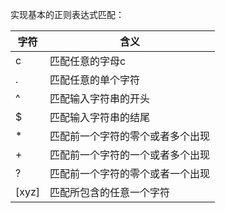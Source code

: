 实现基本的正则表达式匹配：

|  字符     |   含义
| --------  |   -------------
|  c        |   匹配任意的字母c
|  .        |   匹配任意的单个字符
|  ^        |   匹配输入字符串的开头
|  $        |   匹配输入字符串的结尾
|  *        |   匹配前一个字符的零个或者多个出现
|  +        |   匹配前一个字符的一个或者多个出现
|  ?        |   匹配前一个字符的零个或者一个出现
|  [xyz]    |   匹配所包含的任意一个字符